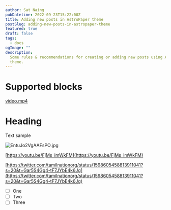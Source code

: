 ```yaml
---
author: Sat Naing
pubDatetime: 2022-09-23T15:22:00Z
title: Adding new posts in AstroPaper theme
postSlug: adding-new-posts-in-astropaper-theme
featured: true
draft: false
tags:
  - docs
ogImage: ""
description:
  Some rules & recommendations for creating or adding new posts using AstroPaper
  theme.
---
```


# Supported blocks

[video.mp4](Supported%20blocks%205f10b2497f374488819ceec9570e7d90/video.mp4)

# Heading

Text sample

![EntuJo2VgAAFsPO.jpg](Supported%20blocks%205f10b2497f374488819ceec9570e7d90/EntuJo2VgAAFsPO.jpg)

[https://youtu.be/FjMs_imWkFM](https://youtu.be/FjMs_imWkFM)

[https://twitter.com/tamilnationorg/status/1598605458813911041?s=20&t=Gar5S4Gg4-tF7JYbE4k6Jg](https://twitter.com/tamilnationorg/status/1598605458813911041?s=20&t=Gar5S4Gg4-tF7JYbE4k6Jg)

- [ ] One
- [ ] Two
- [ ] Three
